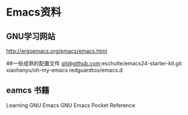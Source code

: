 # Emacs资料
## GNU学习网站
http://ergoemacs.org/emacs/emacs.html


##一些成熟的配置文件
git@github.com:eschulte/emacs24-starter-kit.git
xiaohanyu/oh-my-emacs
redguardtoo/emacs.d



## eamcs 书籍
Learning GNU Emacs
GNU Emacs Pocket Reference



